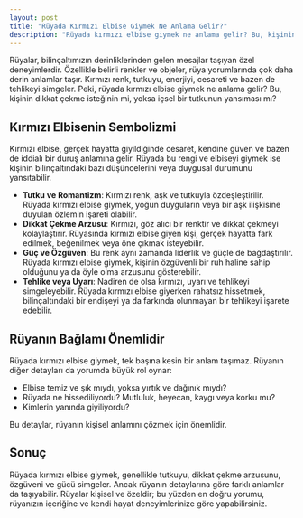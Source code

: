 ```yaml
---
layout: post
title: "Rüyada Kırmızı Elbise Giymek Ne Anlama Gelir?"
description: "Rüyada kırmızı elbise giymek ne anlama gelir? Bu, kişinin dikkat çekme isteğinin mi, yoksa içsel bir tutkunun yansıması mı?"
---
```


Rüyalar, bilinçaltımızın derinliklerinden gelen mesajlar taşıyan özel deneyimlerdir. Özellikle belirli renkler ve objeler, rüya yorumlarında çok daha derin anlamlar taşır. Kırmızı renk, tutkuyu, enerjiyi, cesareti ve bazen de tehlikeyi simgeler. Peki, rüyada kırmızı elbise giymek ne anlama gelir? Bu, kişinin dikkat çekme isteğinin mi, yoksa içsel bir tutkunun yansıması mı?

## Kırmızı Elbisenin Sembolizmi

Kırmızı elbise, gerçek hayatta giyildiğinde cesaret, kendine güven ve bazen de iddialı bir duruş anlamına gelir. Rüyada bu rengi ve elbiseyi giymek ise kişinin bilinçaltındaki bazı düşüncelerini veya duygusal durumunu yansıtabilir.

- **Tutku ve Romantizm**: Kırmızı renk, aşk ve tutkuyla özdeşleştirilir. Rüyada kırmızı elbise giymek, yoğun duyguların veya bir aşk ilişkisine duyulan özlemin işareti olabilir.
- **Dikkat Çekme Arzusu**: Kırmızı, göz alıcı bir renktir ve dikkat çekmeyi kolaylaştırır. Rüyasında kırmızı elbise giyen kişi, gerçek hayatta fark edilmek, beğenilmek veya öne çıkmak isteyebilir.
- **Güç ve Özgüven**: Bu renk aynı zamanda liderlik ve güçle de bağdaştırılır. Rüyada kırmızı elbise giymek, kişinin özgüvenli bir ruh haline sahip olduğunu ya da öyle olma arzusunu gösterebilir.
- **Tehlike veya Uyarı**: Nadiren de olsa kırmızı, uyarı ve tehlikeyi simgeleyebilir. Rüyada kırmızı elbise giyerken rahatsız hissetmek, bilinçaltındaki bir endişeyi ya da farkında olunmayan bir tehlikeyi işarete edebilir.

## Rüyanın Bağlamı Önemlidir

Rüyada kırmızı elbise giymek, tek başına kesin bir anlam taşımaz. Rüyanın diğer detayları da yorumda büyük rol oynar:

- Elbise temiz ve şık mıydı, yoksa yırtık ve dağınık mıydı?
- Rüyada ne hissediliyordu? Mutluluk, heyecan, kaygı veya korku mu?
- Kimlerin yanında giyiliyordu?

Bu detaylar, rüyanın kişisel anlamını çözmek için önemlidir.

## Sonuç

Rüyada kırmızı elbise giymek, genellikle tutkuyu, dikkat çekme arzusunu, özgüveni ve gücü simgeler. Ancak rüyanın detaylarına göre farklı anlamlar da taşıyabilir. Rüyalar kişisel ve özeldir; bu yüzden en doğru yorumu, rüyanızın içeriğine ve kendi hayat deneyimlerinize göre yapabilirsiniz.